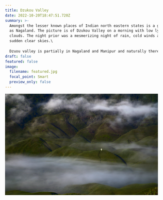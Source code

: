 ```yaml
---
title: Dzukou Valley
date: 2022-10-20T18:47:51.720Z
summary: >-
  Amongst the lesser known places of Indian north eastern states is a gem known
  as Nagaland. The picture is of Dzukou Valley on a morning with low lying
  clouds. The night prior was a mesmerizing night of rain, cold winds and then
  sudden clear skies.\

  Dzuou valley is partially in Nagaland and Manipur and naturally there are trekking routes from both the states.
draft: false
featured: false
image:
  filename: featured.jpg
  focal_point: Smart
  preview_only: false
---
```

![Dzukou Valley filled with low lying clouds](dsc_0465.jpg "Dzukou Valley filled with low lying clouds")